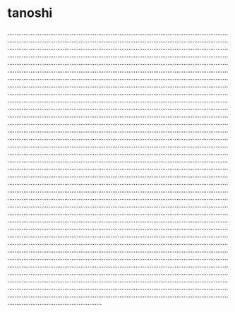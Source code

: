 # tanoshi

.....................................................................................................................................................................................................................................................................................................................................................................................................................................................................................................................................................................................................................................................................................................................................................................................................................................................................................................................................................................................................................................................................................................................................................................................................................................................................................................................................................................................................................................................................................................................................................................................................................................................................................................................................................................................................................................................................................................................................................................................................................................................................................................................................................................................................................................................................................................................................................................................................................................................................................................................................................................................................................................................................................................................................................................................................................................................................................................................................................................................................................................................................................................................................................................................................................................................................................................................................................................................................................................................................................................................................................................................................................................................................................................................................................................................................................................................................................................................................................................................................................................................................................................................................................................................................................................................................................................................................................................................................................................................................................................................................................................................................................................................................................................